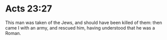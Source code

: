 # Acts 23:27

This man was taken of the Jews, and should have been killed of them: then came I with an army, and rescued him, having understood that he was a Roman.